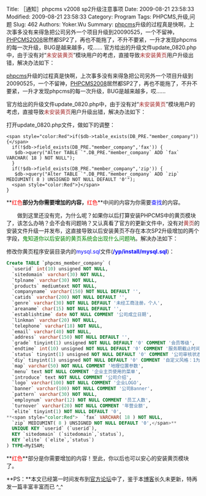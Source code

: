 ﻿Title: ［通知］phpcms v2008 sp2升级注意事项
Date: 2009-08-21 23:58:33
Modified: 2009-08-21 23:58:33
Category: Program
Tags: PHPCMS,升级,问题
Slug: 462
Authors: Yoker.Wu
Summary: 
    [phpcms](http://www.phpcms.cn/)升级的过程真是快啊，上次事多没有来得急把公司另外一个项目升级到20090525，一个不留神，[PHPCMS2008](http://www.google.com/search?hl=zh-CN&q=PHPCMS2008&client=pub-9809305251274649)居然都SP2了，再也不能拖了，不升不要紧，一升才发现phpcms的每一次升级，BUG是越来越多，哎……
    官方给出的升级文件update_0820.php中，由于没有对“<span style="color:Brown">未安装黄页</span>”模块用户的考虑，直接导致<span style="color:Brown">未安装黄页</span>用户升级出错，解决办法如下：


[phpcms](http://www.phpcms.cn/)升级的过程真是快啊，上次事多没有来得急把公司另外一个项目升级到20090525，一个不留神，[PHPCMS2008](http://www.google.com/search?hl=zh-CN&q=PHPCMS2008&client=pub-9809305251274649)居然都SP2了，再也不能拖了，不升不要紧，一升才发现phpcms的每一次升级，BUG是越来越多，哎……

官方给出的升级文件update_0820.php中，由于没有对“<span style="color:Brown">未安装黄页</span>”模块用户的考虑，直接导致<span style="color:Brown">未安装黄页</span>用户升级出错，解决办法如下：

打开update_0820.php文件，做如下的调整：

```
<span style="color:Red">if($db->table_exists(DB_PRE."member_company")) {</span>
  if(!$db->field_exists(DB_PRE."member_company",'fax')) {
   $db->query("Alter TABLE `".DB_PRE."member_company` ADD `fax` VARCHAR( 18 ) NOT NULL");
  }
  if(!$db->field_exists(DB_PRE."member_company",'zip')) {
   $db->query("Alter TABLE `".DB_PRE."member_company` ADD `zip` MEDIUMINT( 8 ) UNSIGNED NOT NULL DEFAULT '0'");
  <span style="color:Red">}</span>
}
```

**<span style="color:Red">红色</span>**部分为你需要增加的内容，**<span style="color:Red">红色</span>**中间的内容为你需要<span style="color:Blue">查找</span>的内容。

　　做到这里还没有完，为什么呢？如果你以后打算安装PHPCMS中的黄页模块了，该怎么办呐？会不会有问题呐？又认真看了官方的更新文件中，没有对<span style="color:Brown">黄页</span>的安装文件升级一并发布，这直接导致以后安装黄页不存在本次SP2升级增加的两个字段，<span style="color:Green">鬼知道你以后安装的黄页系统会出现什么问题呐</span>。解决办法如下：

修改你黄页程序安装目录内的<span style="color:Blue">mysql.sql</span>文件(<span style="color:Blue">**/yp/install/mysql.sql**</span>)：

```sql
Create TABLE `phpcms_member_company` (
  `userid` int(10) unsigned NOT NULL,
  `sitedomain` varchar(30) NOT NULL,
  `tplname` varchar(30) NOT NULL,
  `products` mediumtext NOT NULL,
  `companyname` varchar(150) NOT NULL DEFAULT '',
  `catids` varchar(200) NOT NULL DEFAULT '',
  `genre` varchar(30) NOT NULL DEFAULT '未经工商注册，个人',
  `areaname` char(15) NOT NULL DEFAULT '',
  `establishtime` date NOT NULL COMMENT '公司成立日期',
  `linkman` varchar(20) NOT NULL,
  `telephone` varchar(18) NOT NULL,
  `email` varchar(40) NOT NULL,
  `address` varchar(150) NOT NULL DEFAULT '',
  `grade` tinyint(1) unsigned NOT NULL DEFAULT '0' COMMENT '会员等级',
  `endtime` int(10) unsigned NOT NULL DEFAULT '0' COMMENT '服务期截止时间',
  `status` tinyint(1) unsigned NOT NULL DEFAULT '0' COMMENT '公司审核状态：0-未审核 1-审核通过',
  `diy` tinyint(1) unsigned NOT NULL DEFAULT '0' COMMENT '自定义风格：1为自定义，0 系统样式',
  `map` varchar(50) NOT NULL COMMENT '地理位置参数',
  `menu` text NOT NULL COMMENT '企业主页使用的菜单',
  `introduce` text NOT NULL COMMENT '公司介绍',
  `logo` varchar(100) NOT NULL COMMENT '企业LOGO',
  `banner` varchar(100) NOT NULL COMMENT '公司Banner',
  `pattern` varchar(30) NOT NULL,
  `employnum` varchar(12) NOT NULL COMMENT '员工人数',
  `turnover` varchar(20) NOT NULL COMMENT '年营业额',
  `elite` tinyint(1) NOT NULL DEFAULT '0',
**<span style="color:Red">  `fax` VARCHAR( 18 ) NOT NULL,
  `zip` MEDIUMINT( 8 ) UNSIGNED NOT NULL DEFAULT '0',</span>**
  UNIQUE KEY `userid` (`userid`),
  KEY `sitedomain` (`sitedomain`,`status`),
  KEY `elite` (`elite`,`status`)
) TYPE=MyISAM;
```

**<span style="color:Red">红色</span>**部分是你需要增加的内容！至此，你以后也可以安心的安装黄页模块了。

**PS：**本文已经第一时间发布到[官方论坛](http://bbs.phpcms.cn/thread-117059-1-1.html)中了，鉴于本[博客](http://www.google.com/search?hl=zh-CN&q=Yoker.Wu%20%E5%8D%9A%E5%AE%A2&client=pub-9809305251274649)长久未更新，特再发一篇丰富丰富而已 ^_^